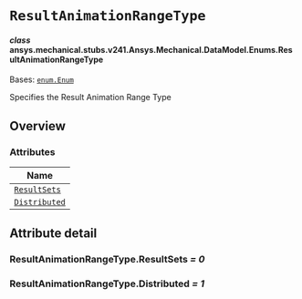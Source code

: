 <!-- vale off -->

<a id="resultanimationrangetype"></a>

# `ResultAnimationRangeType`

<a id="ansys.mechanical.stubs.v241.Ansys.Mechanical.DataModel.Enums.ResultAnimationRangeType"></a>

#### *class* ansys.mechanical.stubs.v241.Ansys.Mechanical.DataModel.Enums.ResultAnimationRangeType

Bases: [`enum.Enum`](https://docs.python.org/3/library/enum.html#enum.Enum)

Specifies the Result Animation Range Type

<!-- !! processed by numpydoc !! -->

<a id="overview"></a>

## Overview

### Attributes

| Name |
| -------------------------------------------------------- |
| [`ResultSets`](#ResultAnimationRangeType.ResultSets) |
| [`Distributed`](#ResultAnimationRangeType.Distributed) |

<a id="attribute-detail"></a>

## Attribute detail

<a id="ResultAnimationRangeType.ResultSets"></a>

### ResultAnimationRangeType.ResultSets *= 0*

<a id="ResultAnimationRangeType.Distributed"></a>

### ResultAnimationRangeType.Distributed *= 1*

<!-- vale on -->
